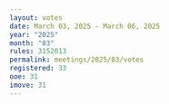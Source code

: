 ```yaml
---
layout: votes
date: March 03, 2025 - March 06, 2025
year: "2025"
month: "03"
rules: 3152013
permalink: meetings/2025/03/votes
registered: 33
ooe: 31
imove: 31
---
```


